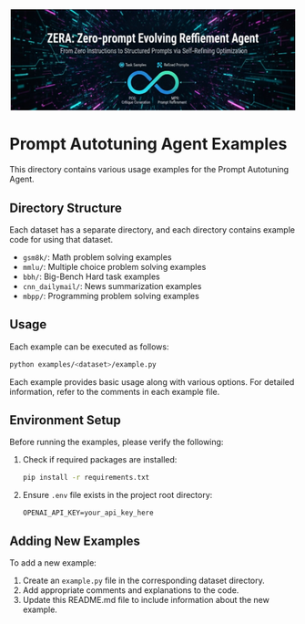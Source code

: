 <div align="center">
  <img src="../../img/title.jpg" alt="ZERA: Zero-prompt Evolving Refinement Agent" width="500px">
</div>

# Prompt Autotuning Agent Examples

This directory contains various usage examples for the Prompt Autotuning Agent.

## Directory Structure

Each dataset has a separate directory, and each directory contains example code for using that dataset.

- `gsm8k/`: Math problem solving examples
- `mmlu/`: Multiple choice problem solving examples
- `bbh/`: Big-Bench Hard task examples
- `cnn_dailymail/`: News summarization examples
- `mbpp/`: Programming problem solving examples

## Usage

Each example can be executed as follows:

```bash
python examples/<dataset>/example.py
```

Each example provides basic usage along with various options. For detailed information, refer to the comments in each example file.

## Environment Setup

Before running the examples, please verify the following:

1. Check if required packages are installed:
   ```bash
   pip install -r requirements.txt
   ```

2. Ensure `.env` file exists in the project root directory:
   ```
   OPENAI_API_KEY=your_api_key_here
   ```

## Adding New Examples

To add a new example:

1. Create an `example.py` file in the corresponding dataset directory.
2. Add appropriate comments and explanations to the code.
3. Update this README.md file to include information about the new example. 